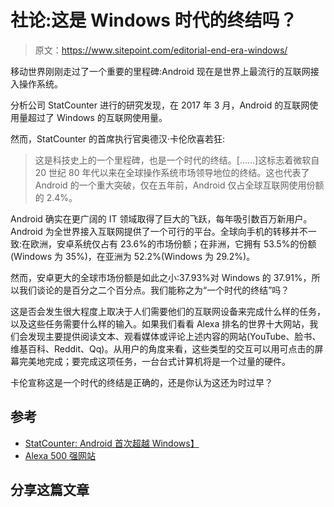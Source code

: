 # 社论:这是 Windows 时代的终结吗？

> 原文：<https://www.sitepoint.com/editorial-end-era-windows/>

移动世界刚刚走过了一个重要的里程碑:Android 现在是世界上最流行的互联网接入操作系统。

分析公司 StatCounter 进行的研究发现，在 2017 年 3 月，Android 的互联网使用量超过了 Windows 的互联网使用量。

然而，StatCounter 的首席执行官奥德汉·卡伦欣喜若狂:

> 这是科技史上的一个里程碑，也是一个时代的终结。[……]这标志着微软自 20 世纪 80 年代以来在全球操作系统市场领导地位的终结。这也代表了 Android 的一个重大突破，仅在五年前，Android 仅占全球互联网使用份额的 2.4%。

Android 确实在更广阔的 IT 领域取得了巨大的飞跃，每年吸引数百万新用户。Android 为全世界接入互联网提供了一个可行的平台。全球向手机的转移并不一致:在欧洲，安卓系统仅占有 23.6%的市场份额；在非洲，它拥有 53.5%的份额(Windows 为 35%)，在亚洲为 52.2%(Windows 为 29.2%)。

然而，安卓更大的全球市场份额是如此之小:37.93%对 Windows 的 37.91%，所以我们谈论的是百分之二个百分点。我们能称之为“一个时代的终结”吗？

这是否会发生很大程度上取决于人们需要他们的互联网设备来完成什么样的任务，以及这些任务需要什么样的输入。如果我们看看 Alexa 排名的世界十大网站，我们会发现主要提供阅读文本、观看媒体或评论上述内容的网站(YouTube、脸书、维基百科、Reddit、Qq)。从用户的角度来看，这些类型的交互可以用可点击的屏幕完美地完成；要完成这项任务，一台台式计算机将是一个过量的硬件。

卡伦宣称这是一个时代的终结是正确的，还是你认为这还为时过早？

## 参考

*   [StatCounter: Android 首次超越 Windows】](https://gs.statcounter.com/press/android-overtakes-windows-for-first-time)
*   [Alexa 500 强网站](http://www.alexa.com/topsites)

## 分享这篇文章
